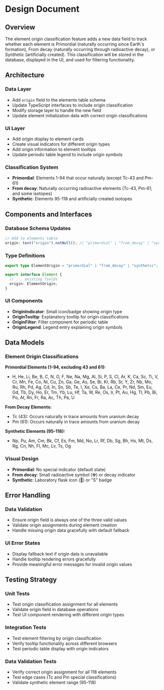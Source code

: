 # Design Document

## Overview

The element origin classification feature adds a new data field to track whether each element is Primordial (naturally occurring since Earth's formation), From decay (naturally occurring through radioactive decay), or Synthetic (artificially created). This classification will be stored in the database, displayed in the UI, and used for filtering functionality.

## Architecture

### Data Layer

- Add `origin` field to the elements table schema
- Update TypeScript interfaces to include origin classification
- Modify storage layer to handle the new field
- Update element initialization data with correct origin classifications

### UI Layer

- Add origin display to element cards
- Create visual indicators for different origin types
- Add origin information to element tooltips
- Update periodic table legend to include origin symbols

### Classification System

- **Primordial**: Elements 1-94 that occur naturally (except Tc-43 and Pm-61)
- **From decay**: Naturally occurring radioactive elements (Tc-43, Pm-61, and some isotopes)
- **Synthetic**: Elements 95-118 and artificially created isotopes

## Components and Interfaces

### Database Schema Updates

```typescript
// Add to elements table
origin: text("origin").notNull(); // "primordial" | "from_decay" | "synthetic"
```

### Type Definitions

```typescript
export type ElementOrigin = "primordial" | "from_decay" | "synthetic";

export interface Element {
  // ... existing fields
  origin: ElementOrigin;
}
```

### UI Components

- **OriginIndicator**: Small icon/badge showing origin type
- **OriginTooltip**: Explanatory tooltip for origin classifications
- **OriginFilter**: Filter component for periodic table
- **OriginLegend**: Legend entry explaining origin symbols

## Data Models

### Element Origin Classifications

**Primordial Elements (1-94, excluding 43 and 61):**

- H, He, Li, Be, B, C, N, O, F, Ne, Na, Mg, Al, Si, P, S, Cl, Ar, K, Ca, Sc, Ti, V, Cr, Mn, Fe, Co, Ni, Cu, Zn, Ga, Ge, As, Se, Br, Kr, Rb, Sr, Y, Zr, Nb, Mo, Ru, Rh, Pd, Ag, Cd, In, Sn, Sb, Te, I, Xe, Cs, Ba, La, Ce, Pr, Nd, Sm, Eu, Gd, Tb, Dy, Ho, Er, Tm, Yb, Lu, Hf, Ta, W, Re, Os, Ir, Pt, Au, Hg, Tl, Pb, Bi, Po, At, Rn, Fr, Ra, Ac, Th, Pa, U

**From Decay Elements:**

- Tc (43): Occurs naturally in trace amounts from uranium decay
- Pm (61): Occurs naturally in trace amounts from uranium decay

**Synthetic Elements (95-118):**

- Np, Pu, Am, Cm, Bk, Cf, Es, Fm, Md, No, Lr, Rf, Db, Sg, Bh, Hs, Mt, Ds, Rg, Cn, Nh, Fl, Mc, Lv, Ts, Og

### Visual Design

- **Primordial**: No special indicator (default state)
- **From decay**: Small radioactive symbol (☢) or decay indicator
- **Synthetic**: Laboratory flask icon (🧪) or "S" badge

## Error Handling

### Data Validation

- Ensure origin field is always one of the three valid values
- Validate origin assignments during element creation
- Handle missing origin data gracefully with default fallback

### UI Error States

- Display fallback text if origin data is unavailable
- Handle tooltip rendering errors gracefully
- Provide meaningful error messages for invalid origin values

## Testing Strategy

### Unit Tests

- Test origin classification assignment for all elements
- Validate origin field in database operations
- Test UI component rendering with different origin types

### Integration Tests

- Test element filtering by origin classification
- Verify tooltip functionality across different browsers
- Test periodic table display with origin indicators

### Data Validation Tests

- Verify correct origin assignment for all 118 elements
- Test edge cases (Tc and Pm special classifications)
- Validate synthetic element range (95-118)

